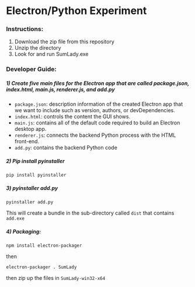 # Electron/Python Experiment

### Instructions:

1. Download the zip file from this repository
2. Unzip the directory
3. Look for and run SumLady.exe

### Developer Guide:

##### 1) Create five main files for the Electron app that are called package.json, index.html, main.js, renderer.js, and add.py

- `package.json`: description information of the created Electron app that we want to include such as version, authors, or devDependencies.
- `index.html`: controls the content the GUI shows.
- `main.js`: contains all of the default code required to build an Electron desktop app.
- `renderer.js`: connects the backend Python process with the HTML front-end.
- `add.py`: contains the backend Python code

##### 2) Pip install pyinstaller
```
pip install pyinstaller
```
##### 3) pyinstaller add.py
```
pyinstaller add.py
```

This will create a bundle in the sub-directory called `dist` that contains `add.exe`

##### 4) Packaging:
```
npm install electron-packager
```
then
```
electron-packager . SumLady
```
then zip up the files in `SumLady-win32-x64`
